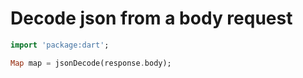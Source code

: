 # Decode json from a body request

``` dart
import 'package:dart';

Map map = jsonDecode(response.body);
```